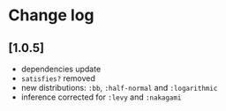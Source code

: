 # Change log

## [1.0.5]

* dependencies update
* `satisfies?` removed
* new distributions: `:bb`, `:half-normal` and `:logarithmic`
* inference corrected for `:levy` and `:nakagami`
